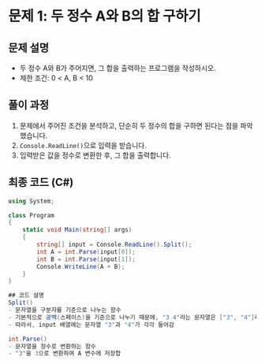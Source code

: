 # 문제 1: 두 정수 A와 B의 합 구하기

## 문제 설명
- 두 정수 A와 B가 주어지면, 그 합을 출력하는 프로그램을 작성하시오.
- 제한 조건: 0 < A, B < 10

## 풀이 과정
1. 문제에서 주어진 조건을 분석하고, 단순히 두 정수의 합을 구하면 된다는 점을 파악했습니다.
2. `Console.ReadLine()`으로 입력을 받습니다.
3. 입력받은 값을 정수로 변환한 후, 그 합을 출력합니다.

## 최종 코드 (C#)
```csharp
using System;

class Program
{
    static void Main(string[] args)
    {
        string[] input = Console.ReadLine().Split();
        int A = int.Parse(input[0]);
        int B = int.Parse(input[1]);
        Console.WriteLine(A + B);
    }
}

## 코드 설명
Split()
- 문자열을 구분자를 기준으로 나누는 함수
- 기본적으로 공백(스페이스)을 기준으로 나누기 때문에, "3 4"라는 문자열은 ["3", "4"]라는 배열로 나눠짐
- 따라서, input 배열에는 문자열 "3"과 "4"가 각각 들어감

int.Parse()
- 문자열을 정수로 변환하는 함수
- "3"을 3으로 변환하여 A 변수에 저장합
